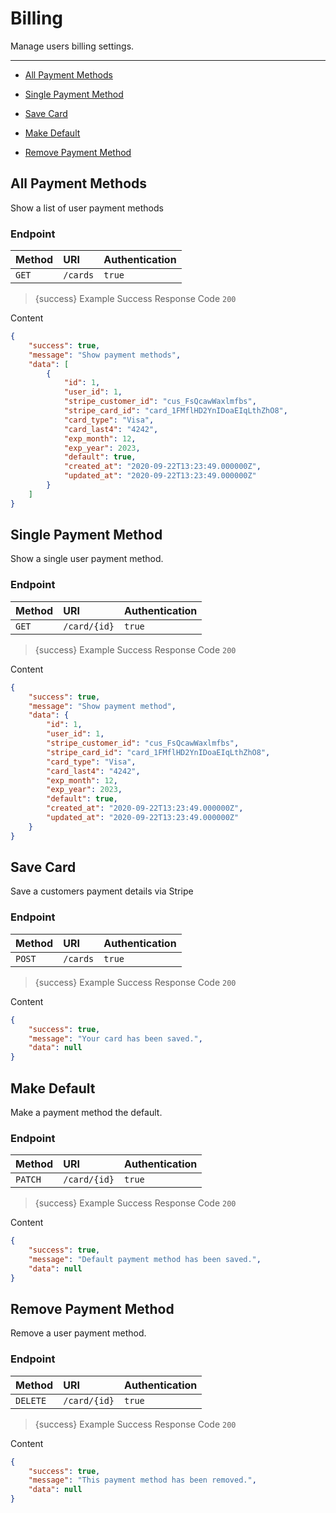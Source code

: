 # Billing

Manage users billing settings.

---

- [All Payment Methods](#all-methods)


- [Single Payment Method](#single-method)


- [Save Card](#save-card)


- [Make Default](#make-default)


- [Remove Payment Method](#delete-method)



<a name="all-methods"></a>
## All Payment Methods

Show a list of user payment methods
### Endpoint
|Method|URI|Authentication|
|:-|:-|:-|
|`GET`|`/cards`|`true`|



> {success} Example Success Response
Code `200`

Content

```json
{
    "success": true,
    "message": "Show payment methods",
    "data": [
        {
            "id": 1,
            "user_id": 1,
            "stripe_customer_id": "cus_FsQcawWaxlmfbs",
            "stripe_card_id": "card_1FMflHD2YnIDoaEIqLthZhO8",
            "card_type": "Visa",
            "card_last4": "4242",
            "exp_month": 12,
            "exp_year": 2023,
            "default": true,
            "created_at": "2020-09-22T13:23:49.000000Z",
            "updated_at": "2020-09-22T13:23:49.000000Z"
        }
    ]
}

```



<a name="single-method"></a>
## Single Payment Method

Show a single user payment method.
### Endpoint
|Method|URI|Authentication|
|:-|:-|:-|
|`GET`|`/card/{id}`|`true`|



> {success} Example Success Response
Code `200`

Content

```json
{
    "success": true,
    "message": "Show payment method",
    "data": {
        "id": 1,
        "user_id": 1,
        "stripe_customer_id": "cus_FsQcawWaxlmfbs",
        "stripe_card_id": "card_1FMflHD2YnIDoaEIqLthZhO8",
        "card_type": "Visa",
        "card_last4": "4242",
        "exp_month": 12,
        "exp_year": 2023,
        "default": true,
        "created_at": "2020-09-22T13:23:49.000000Z",
        "updated_at": "2020-09-22T13:23:49.000000Z"
    }
}

```



<a name="save-card"></a>
## Save Card

Save a customers payment details via Stripe
### Endpoint
|Method|URI|Authentication|
|:-|:-|:-|
|`POST`|`/cards`|`true`|



> {success} Example Success Response
Code `200`

Content

```json
{
    "success": true,
    "message": "Your card has been saved.",
    "data": null
}

```



<a name="make-default"></a>
## Make Default

Make a payment method the default.
### Endpoint
|Method|URI|Authentication|
|:-|:-|:-|
|`PATCH`|`/card/{id}`|`true`|



> {success} Example Success Response
Code `200`

Content

```json
{
    "success": true,
    "message": "Default payment method has been saved.",
    "data": null
}

```



<a name="delete-method"></a>
## Remove Payment Method

Remove a user payment method.
### Endpoint
|Method|URI|Authentication|
|:-|:-|:-|
|`DELETE`|`/card/{id}`|`true`|



> {success} Example Success Response
Code `200`

Content

```json
{
    "success": true,
    "message": "This payment method has been removed.",
    "data": null
}

```


